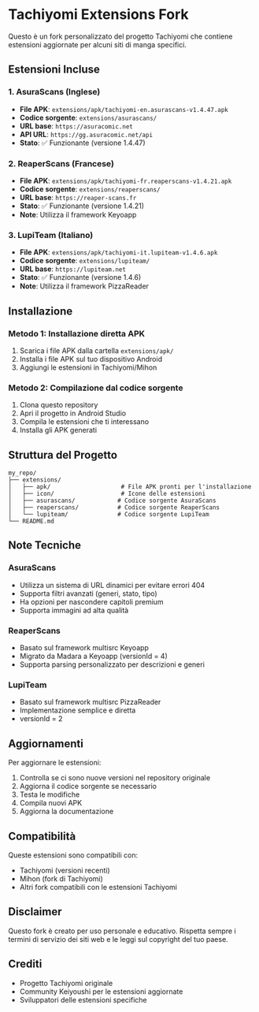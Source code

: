 # Tachiyomi Extensions Fork

Questo è un fork personalizzato del progetto Tachiyomi che contiene estensioni aggiornate per alcuni siti di manga specifici.

## Estensioni Incluse

### 1. AsuraScans (Inglese)
- **File APK**: `extensions/apk/tachiyomi-en.asurascans-v1.4.47.apk`
- **Codice sorgente**: `extensions/asurascans/`
- **URL base**: `https://asuracomic.net`
- **API URL**: `https://gg.asuracomic.net/api`
- **Stato**: ✅ Funzionante (versione 1.4.47)

### 2. ReaperScans (Francese)
- **File APK**: `extensions/apk/tachiyomi-fr.reaperscans-v1.4.21.apk`
- **Codice sorgente**: `extensions/reaperscans/`
- **URL base**: `https://reaper-scans.fr`
- **Stato**: ✅ Funzionante (versione 1.4.21)
- **Note**: Utilizza il framework Keyoapp

### 3. LupiTeam (Italiano)
- **File APK**: `extensions/apk/tachiyomi-it.lupiteam-v1.4.6.apk`
- **Codice sorgente**: `extensions/lupiteam/`
- **URL base**: `https://lupiteam.net`
- **Stato**: ✅ Funzionante (versione 1.4.6)
- **Note**: Utilizza il framework PizzaReader

## Installazione

### Metodo 1: Installazione diretta APK
1. Scarica i file APK dalla cartella `extensions/apk/`
2. Installa i file APK sul tuo dispositivo Android
3. Aggiungi le estensioni in Tachiyomi/Mihon

### Metodo 2: Compilazione dal codice sorgente
1. Clona questo repository
2. Apri il progetto in Android Studio
3. Compila le estensioni che ti interessano
4. Installa gli APK generati

## Struttura del Progetto

```
my_repo/
├── extensions/
│   ├── apk/                    # File APK pronti per l'installazione
│   ├── icon/                   # Icone delle estensioni
│   ├── asurascans/            # Codice sorgente AsuraScans
│   ├── reaperscans/           # Codice sorgente ReaperScans
│   └── lupiteam/              # Codice sorgente LupiTeam
└── README.md
```

## Note Tecniche

### AsuraScans
- Utilizza un sistema di URL dinamici per evitare errori 404
- Supporta filtri avanzati (generi, stato, tipo)
- Ha opzioni per nascondere capitoli premium
- Supporta immagini ad alta qualità

### ReaperScans
- Basato sul framework multisrc Keyoapp
- Migrato da Madara a Keyoapp (versionId = 4)
- Supporta parsing personalizzato per descrizioni e generi

### LupiTeam
- Basato sul framework multisrc PizzaReader
- Implementazione semplice e diretta
- versionId = 2

## Aggiornamenti

Per aggiornare le estensioni:

1. Controlla se ci sono nuove versioni nel repository originale
2. Aggiorna il codice sorgente se necessario
3. Testa le modifiche
4. Compila nuovi APK
5. Aggiorna la documentazione

## Compatibilità

Queste estensioni sono compatibili con:
- Tachiyomi (versioni recenti)
- Mihon (fork di Tachiyomi)
- Altri fork compatibili con le estensioni Tachiyomi

## Disclaimer

Questo fork è creato per uso personale e educativo. Rispetta sempre i termini di servizio dei siti web e le leggi sul copyright del tuo paese.

## Crediti

- Progetto Tachiyomi originale
- Community Keiyoushi per le estensioni aggiornate
- Sviluppatori delle estensioni specifiche
